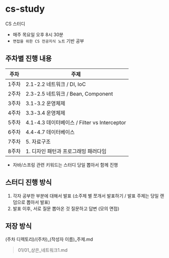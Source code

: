 # cs-study
CS 스터디

- 매주 목요일 오후 8시 30분
- `면접을 위한 CS 전공지식 노트` 기반 공부

## 주차별 진행 내용

| 주차  | 주제 |
| --- | --- |
| 1주차 | 2.1-2.2 네트워크 / DI, IoC |
| 2주차 | 2.3-2.5 네트워크 / Bean, Component |
| 3주차 | 3.1-3.2 운영체제 |
| 4주차 | 3.3-3.4 운영체제 |
| 5주차 | 4.1-4.3 데이터베이스 / Filter vs Interceptor |
| 6주차 | 4.4-4.7 데이터베이스 |
| 7주차 | 5. 자료구조 |
| 8주차 | 1. 디자인 패턴과 프로그래밍 패러다임 |

+ 자바/스프링 관련 키워드는 스터디 당일 뽑아서 함께 진행

## 스터디 진행 방식
1. 각자 공부한 부분에 대해서 발표 (소주제 별 쪼개서 발표하기 / 발표 주제는 당일 랜덤으로 뽑아서 발표)
2. 발표 이후, 서로 질문 뽑아온 것 질문하고 답변 (모의 면접)

## 저장 방식
(주차 디렉토리)/(주차)_(작성자 이름)_주제.md
> 01/01_상은_네트워크1.md
